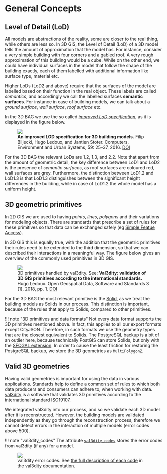# General Concepts

## Level of Detail (LoD)

All models are abstractions of the reality, some are closer to the real thing, while others are less so. In 3D GIS, the Level of Detail (LoD) of a 3D model tells the amount of approximation that the model has. For instance, consider a very simple building with four corners and a gabled roof. A very rough approximation of this building would be a cube. While on the other end, we could have individual surfaces in the model that follow the shape of the building exactly, each of them labelled with additional information like surface type, material etc.

Higher LoDs (LoD2 and above) require that the surfaces of the model are labelled based on their function in the real object. These labels are called *semantics*, and accordingly we call the labelled surfaces **semantic surfaces**. For instance in case of building models, we can talk about a *ground surface*, *wall surface*, *roof surface* etc.

In the 3D BAG we use the so called [*improved LoD specification*](http://doi.org/10.1016/j.compenvurbsys.2016.04.005), as it is displayed in the figure below.

<figure>
  <img src="https://3d.bk.tudelft.nl/lod/lodtud.png" />
  <figcaption><b>An improved LOD specification for 3D building models.</b> Filip Biljecki, Hugo Ledoux, and Jantien Stoter. Computers, Environment and Urban Systems, 59: 25–37, 2016. <a href="http://doi.org/10.1016/j.compenvurbsys.2016.04.005">DOI</a></figcaption>
</figure>

For the 3D BAG the relevant LoDs are 1.2, 1.3, and 2.2. Note that apart from the amount of geometric detail, the key difference between LoD1 and LoD2 is the presence of *semantic surfaces*, as roof surfaces are coloured red, wall surfaces are grey. Furthermore, the distinction between LoD1.2 and LoD1.3 is that LoD1.3 distinguishes between the significant height differences in the building, while in case of LoD1.2 the whole model has a uniform height.

<!-- difficulties of modelling buildings in diff lod-s -->

<!-- highest lod is not always the best -->

## 3D geometric primitives

In 2D GIS we are used to having *points*, *lines*, *polygons* and their variations for modeling objects. There are standards that prescribe a set of rules for these primitives so that data can be exchanged safely (eg [Simple Featue Access](https://www.ogc.org/standards/sfa)). 

In 3D GIS this is equally true, with the addition that the geometric primitives their rules need to be extended to the third dimension, so that we can described their interactions in a meaningful way. The figure below gives an overview of the commonly used primitives in 3D GIS.

<figure>
  <img src="https://val3dity.readthedocs.io/en/latest/_images/geomprimitives.svg" />
  <figcaption>3D primitives handled by val3dity. See: <b>Val3dity: validation of 3D GIS primitives according to the international standards.</b> Hugo Ledoux. Open Geospatial Data, Software and Standards 3 (1), 2018, pp. 1. <a href="http://dx.doi.org/10.1186/s40965-018-0043-x">DOI</a></figcaption>
</figure>

For the 3D BAG the most relevant primitive is the [Solid](https://val3dity.readthedocs.io/en/latest/definitions/#solid), as we treat the building models as Solids in our process. This distinction is important, because of the rules that apply to Solids, compared to other primitives.

!!! note "3D primitives and data formats"
    Not every data format supports the 3D primitives mentioned above. In fact, this applies to all our export formats except CityJSON. Therefore, in such formats we use the geometry types that are the closest equivalent to Solids. The PostgreSQL backup is a bit of an outlier here, because technically PostGIS can store Solids, but only with the [SFCGAL extension](http://www.sfcgal.org/). In order to cause the least friction for restoring the PostgreSQL backup, we store the 3D geometries as `MultiPolygonZ`.

## Valid 3D geometries

Having valid geometries is important for using the data in various applications. Standards help to define a common set of rules to which both data producers and consumers can adhere to, when working with data. [val3dity](https://val3dity.readthedocs.io/en/latest/) is a software that validates 3D primitives according to the international standard ISO19107.

We integrated val3dity into our process, and so we validate each 3D model after it is reconstructed. However, the building models are validated independently as they go through the reconstruction process, therefore we cannot detect errors in the interaction of multiple models (error codes above 500).

!!! note "val3dity_codes"
    The attribute [`val3dity_codes`](attributes.md#val3dity_codes) stores the error codes from val3dity (if any) for a model.

<figure>
  <img src="https://val3dity.readthedocs.io/en/latest/_images/errorcodes.png" />
  <figcaption>val3dity error codes. See <a href="https://val3dity.readthedocs.io/en/latest/errors/">the full description of each code</a> in the val3dity documentation.</figcaption>
</figure>

